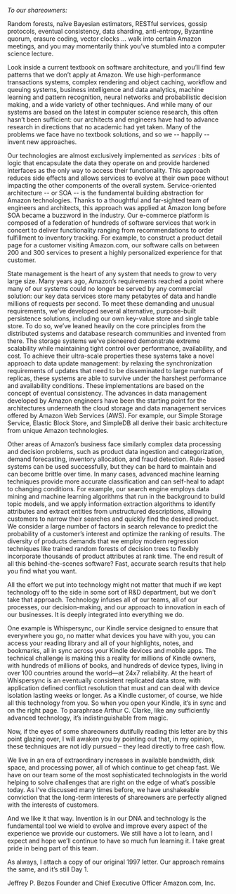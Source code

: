 _To our shareowners:_

Random forests, naïve Bayesian estimators, RESTful services, gossip protocols, eventual consistency, data
sharding, anti-entropy, Byzantine quorum, erasure coding, vector clocks ... walk into certain Amazon meetings,
and you may momentarily think you’ve stumbled into a computer science lecture.

Look inside a current textbook on software architecture, and you’ll find few patterns that we don’t apply at
Amazon. We use high-performance transactions systems, complex rendering and object caching, workflow and
queuing systems, business intelligence and data analytics, machine learning and pattern recognition, neural
networks and probabilistic decision making, and a wide variety of other techniques. And while many of our
systems are based on the latest in computer science research, this often hasn’t been sufficient: our architects and
engineers have had to advance research in directions that no academic had yet taken. Many of the problems we
face have no textbook solutions, and so we -- happily -- invent new approaches.

Our technologies are almost exclusively implemented as _services_ : bits of logic that encapsulate the data they
operate on and provide hardened interfaces as the only way to access their functionality. This approach reduces
side effects and allows services to evolve at their own pace without impacting the other components of the
overall system. Service-oriented architecture -- or SOA -- is the fundamental building abstraction for Amazon
technologies. Thanks to a thoughtful and far-sighted team of engineers and architects, this approach was applied
at Amazon long before SOA became a buzzword in the industry. Our e-commerce platform is composed of a
federation of hundreds of software services that work in concert to deliver functionality ranging from
recommendations to order fulfillment to inventory tracking. For example, to construct a product detail page for a
customer visiting Amazon.com, our software calls on between 200 and 300 services to present a highly
personalized experience for that customer.

State management is the heart of any system that needs to grow to very large size. Many years ago,
Amazon’s requirements reached a point where many of our systems could no longer be served by any
commercial solution: our key data services store many petabytes of data and handle millions of requests per
second. To meet these demanding and unusual requirements, we’ve developed several alternative, purpose-built
persistence solutions, including our own key-value store and single table store. To do so, we’ve leaned heavily on
the core principles from the distributed systems and database research communities and invented from there. The
storage systems we’ve pioneered demonstrate extreme scalability while maintaining tight control over
performance, availability, and cost. To achieve their ultra-scale properties these systems take a novel approach to
data update management: by relaxing the synchronization requirements of updates that need to be disseminated
to large numbers of replicas, these systems are able to survive under the harshest performance and availability
conditions. These implementations are based on the concept of eventual consistency. The advances in data
management developed by Amazon engineers have been the starting point for the architectures underneath the
cloud storage and data management services offered by Amazon Web Services (AWS). For example, our Simple
Storage Service, Elastic Block Store, and SimpleDB all derive their basic architecture from unique Amazon
technologies.

Other areas of Amazon’s business face similarly complex data processing and decision problems, such as
product data ingestion and categorization, demand forecasting, inventory allocation, and fraud detection. Rule-
based systems can be used successfully, but they can be hard to maintain and can become brittle over time. In
many cases, advanced machine learning techniques provide more accurate classification and can self-heal to
adapt to changing conditions. For example, our search engine employs data mining and machine learning
algorithms that run in the background to build topic models, and we apply information extraction algorithms to
identify attributes and extract entities from unstructured descriptions, allowing customers to narrow their
searches and quickly find the desired product. We consider a large number of factors in search relevance to
predict the probability of a customer’s interest and optimize the ranking of results. The diversity of products
demands that we employ modern regression techniques like trained random forests of decision trees to flexibly
incorporate thousands of product attributes at rank time. The end result of all this behind-the-scenes software?
Fast, accurate search results that help you find what you want.

All the effort we put into technology might not matter that much if we kept technology off to the side in
some sort of R&D department, but we don’t take that approach. Technology infuses all of our teams, all of our
processes, our decision-making, and our approach to innovation in each of our businesses. It is deeply integrated
into everything we do.

One example is Whispersync, our Kindle service designed to ensure that everywhere you go, no matter what
devices you have with you, you can access your reading library and all of your highlights, notes, and bookmarks,
all in sync across your Kindle devices and mobile apps. The technical challenge is making this a reality for
millions of Kindle owners, with hundreds of millions of books, and hundreds of device types, living in over 100
countries around the world—at 24x7 reliability. At the heart of Whispersync is an eventually consistent
replicated data store, with application defined conflict resolution that must and can deal with device isolation
lasting weeks or longer. As a Kindle customer, of course, we hide all this technology from you. So when you
open your Kindle, it’s in sync and on the right page. To paraphrase Arthur C. Clarke, like any sufficiently
advanced technology, it’s indistinguishable from magic.

Now, if the eyes of some shareowners dutifully reading this letter are by this point glazing over, I will
awaken you by pointing out that, in my opinion, these techniques are not idly pursued – they lead directly to free
cash flow.

We live in an era of extraordinary increases in available bandwidth, disk space, and processing power, all of
which continue to get cheap fast. We have on our team some of the most sophisticated technologists in the world helping to solve challenges that are right on the edge of what’s possible today. As I’ve discussed many times
  before, we have unshakeable conviction that the long-term interests of shareowners are perfectly aligned with the
  interests of customers.

And we like it that way. Invention is in our DNA and technology is the fundamental tool we wield to evolve
and improve every aspect of the experience we provide our customers. We still have a lot to learn, and I expect
and hope we’ll continue to have so much fun learning it. I take great pride in being part of this team.


As always, I attach a copy of our original 1997 letter. Our approach remains the same, and it’s still Day 1.

Jeffrey P. Bezos
Founder and Chief Executive Officer
Amazon.com, Inc.
